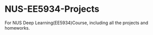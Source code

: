 # NUS-EE5934-Projects
For NUS Deep Learning(EE5934)Course, including all the projects and homeworks.

